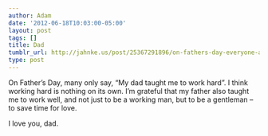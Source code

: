 ```yaml
---
author: Adam
date: '2012-06-18T10:03:00-05:00'
layout: post
tags: []
title: Dad
tumblr_url: http://jahnke.us/post/25367291896/on-fathers-day-everyone-always-says-my-dad
type: post
---
```


On Father’s Day, many only say, “My dad taught me to work hard”. I think working hard is nothing on its own. I’m grateful that my father also taught me to work well, and not just to be a working man, but to be a gentleman – to save time for love.

I love you, dad.
